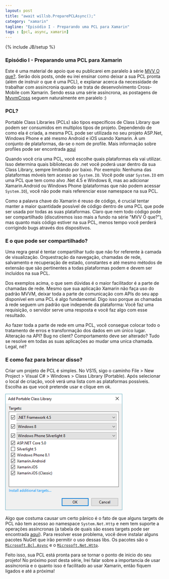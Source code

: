 ```yaml
---
layout: post
title: "await willsb.PreparePCLAsync();"
category: "xamarin"
tagline: "Episódio I - Preparando uma PCL para Xamarin"
tags : [pcl, async, xamarin]
---
```

{% include JB/setup %}

### Episódio I - Preparando uma PCL para Xamarin

Este é uma material de apoio que eu publicarei em paralelo à série [MVV O que?](http://willsb.github.io/xamarin/2016/02/11/episode-I). Serão dois posts, onde eu irei ensinar como deixar a sua PCL pronta (além de instruir o que é uma PCL),  e explanar acerca da necessidade de trabalhar com assincronia quando se trata de desenvolvimento Cross-Mobile com Xamarin. Sendo essa uma série assíncrona, as postagens de [MvvmCross](https://github.com/MvvmCross/MvvmCross) seguem naturalmente em paralelo :)

### PCL?

Portable Class Libraries (PCLs) são tipos específicos de Class Library que podem ser consumidos em multiplos tipos de projeto. Dependendo de como ela é criada, a mesma PCL pode ser utilizada no seu projeto ASP.Net, Windows Phone e até mesmo Android e iOS usando Xamarin. A um conjunto de plataformas, da-se o nom de profile. Mais informação sobre profiles pode ser encontrada [aqui](http://embed.plnkr.co/03ck2dCtnJogBKHJ9EjY/)

Quando você cria uma PCL, você escolhe quais plataformas ela vai utilizar. Isso determina quais bibliotecas do .net você poderá usar dentro da sua Class Library, sempre limitando por baixo. Por exemplo: Nenhuma das plataformas móveis tem acesso ao `System.IO`. Você pode usar `System.IO` em uma PCL que tem como alvo .Net 4.5 e Windows 8, mas ao adicionar Xamarin.Android ou Windows Phone (plataformas que não podem acessar `System.IO`), você não pode mais referenciar esse namespace na sua PCL. 

Como a palavra chave do Xamarin é reuso de código, é crucial tentar manter a maior quantidade possível de código dentro de uma PCL que pode ser usada por todas as suas plataformas. Claro que nem todo código pode ser compartilhado (discutiremos isso mais a fundo na série "MVV O que?"), mas quanto mais código estiver na sua PCL, menos tempo você perderá corrigindo bugs através dos dispositivos.

### E o que pode ser compartilhado?

Uma regra geral é tentar compartilhar tudo que não for referente à camada de visualização. Orquestração da navegação, chamadas de rede, salvamento e recuperação de estado, constantes e até mesmo métodos de extensão que são pertinentes a todas plataformas podem e devem ser incluídos na sua PCL.

Dos exemplos acima, o que sem dúvidas é o maior facilitador é a parte de chamadas de rede. Mesmo que sua aplicação Xamarin não faça uso do padrão MVVM, deixar toda a parte de comunicação com APIs do seu app disponível em uma PCL é algo fundamental. Digo isso porque as chamadas à rede seguem um padrão que independe da plataforma: Você faz uma requisição, o servidor serve uma resposta e você faz algo com esse resultado.

Ao fazer toda a parte de rede em uma PCL, você consegue colocar todo o tratamento de erros e transformação dos dados em um único lugar. Alteração na API? Bug no client? Comportamento deve ser alterado? Tudo se resolve em todas as suas aplicações ao mudar uma unica chamada. Legal, né?

### E como faz para brincar disso?

Criar um projeto de PCL é simples. No VS15, sigo o caminho File > New Project > Visual C# > Windows > Class Library (Portable). Após selecionar o local de criação, você verá uma lista com as plataformas possíveis. Escolha as que você pretende usar e clique em ok.

![Exemplo de criação de PCL](/assets/images/pcl-sample.png)

Algo que costuma causar um certo pânico é o fato de que alguns targets de PCL não tem acesso ao namespace `System.Net.Http` e nem tem suporte a operações assíncronas (a tabela de quais são esses targets pode ser encontrada [aqui](https://msdn.microsoft.com/en-us/library/gg597391(v=vs.110).aspx#Anchor_4)). Para resolver esse problema, você deve instalar alguns pacotes NuGet que irão permitir o uso dessas libs. Os pacotes são o [`Microsoft.Bcl.Async`](https://www.nuget.org/packages/Microsoft.Bcl.Async/) e o [`Microsoft.Net.Http`](https://www.nuget.org/packages/Microsoft.Net.Http). 

Feito isso, sua PCL está pronta para se tornar o ponto de inicio do seu projeto! No próximo post desta série, Irei falar sobre a importancia de usar assíncronia e o quanto isso é facilitado ao usar Xamarin, então fiquem ligados e até a próxima!
